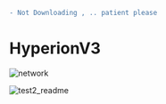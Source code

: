 ```diff
- Not Downloading , .. patient please 
```
# HyperionV3
![network](https://user-images.githubusercontent.com/59021489/104730862-13b13680-573b-11eb-8e4e-1f41eea187a5.gif)

![test2_readme](https://user-images.githubusercontent.com/59021489/106269828-54c24400-622d-11eb-9e2b-95af7dcecb23.jpg)
